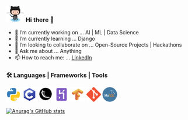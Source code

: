 ### <img src="https://github.com/AkhileshThite/Portfolio/blob/master/Logos/octocat.png" width="50" height="45"></img> Hi there 👋

- 🔭 I’m currently working on ... AI | ML | Data Science
- 🌱 I’m currently learning ... Django
- 🔗 I’m looking to collaborate on ... Open-Source Projects | Hackathons
- 💬 Ask me about ... Anything
- 📫 How to reach me: ... [LinkedIn](https://www.linkedin.com/in/akhileshthite/)

### 🛠️ Languages | Frameworks | Tools
<img src="https://github.com/AkhileshThite/Portfolio/blob/master/Logos/python.png" width="40" height="40"></img>
<img src="https://github.com/AkhileshThite/Portfolio/blob/master/Logos/c.png" width="40" height="40"></img>
<img src="https://github.com/AkhileshThite/Portfolio/blob/master/Logos/flask.png" width="40" height="40"></img>
<img src="https://github.com/AkhileshThite/Portfolio/blob/master/Logos/heroku.png" width="40" height="40"></img>
<img src="https://github.com/AkhileshThite/Portfolio/blob/master/Logos/tf.png" width="40" height="40"></img>
<img src="https://github.com/AkhileshThite/Portfolio/blob/master/Logos/git.png" width="40" height="40"></img>
<img src="https://github.com/AkhileshThite/Portfolio/blob/master/Logos/mysql.png" width="40" height="40"></img>

[![Anurag's GitHub stats](https://github-readme-stats.vercel.app/api?username=akhileshthite)](https://github.com/akhileshthite/github-readme-stats)
